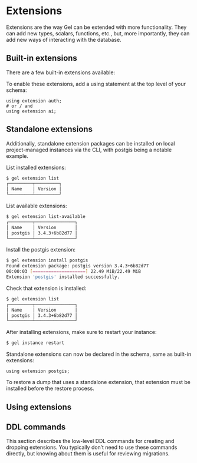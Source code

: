 # Extensions

Extensions are the way Gel can be extended with more functionality. They can add new types, scalars, functions, etc., but, more importantly, they can add new ways of interacting with the database.

## Built-in extensions

There are a few built-in extensions available:

To enable these extensions, add a using statement at the top level of your schema:

```sdl
using extension auth;
# or / and
using extension ai;
```

## Standalone extensions

Additionally, standalone extension packages can be installed on local project-managed instances via the CLI, with postgis being a notable example.

List installed extensions:

```bash
$ gel extension list
┌─────────┬─────────┐
│ Name    │ Version │
└─────────┴─────────┘
```

List available extensions:

```bash
$ gel extension list-available
┌─────────┬───────────────┐
│ Name    │ Version       │
│ postgis │ 3.4.3+6b82d77 │
└─────────┴───────────────┘
```

Install the postgis extension:

```bash
$ gel extension install postgis
Found extension package: postgis version 3.4.3+6b82d77
00:00:03 [====================] 22.49 MiB/22.49 MiB
Extension 'postgis' installed successfully.
```

Check that extension is installed:

```bash
$ gel extension list
┌─────────┬───────────────┐
│ Name    │ Version       │
│ postgis │ 3.4.3+6b82d77 │
└─────────┴───────────────┘
```

After installing extensions, make sure to restart your instance:

```bash
$ gel instance restart
```

Standalone extensions can now be declared in the schema, same as built-in extensions:

```sdl
using extension postgis;
```

To restore a dump that uses a standalone extension, that extension must be installed before the restore process.

## Using extensions

## DDL commands

This section describes the low-level DDL commands for creating and dropping extensions. You typically don’t need to use these commands directly, but knowing about them is useful for reviewing migrations.

